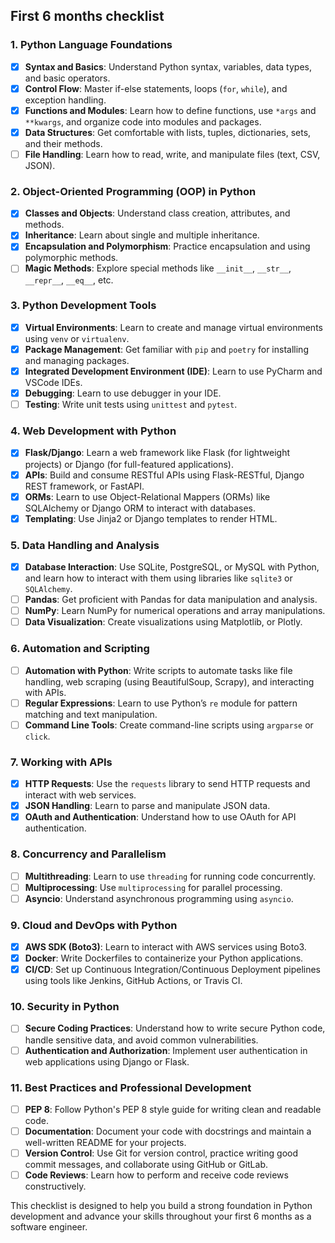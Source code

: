 ## First 6 months checklist
### 1. **Python Language Foundations**
   - [x] **Syntax and Basics**: Understand Python syntax, variables, data types, and basic operators.
   - [x] **Control Flow**: Master if-else statements, loops (`for`, `while`), and exception handling.
   - [x] **Functions and Modules**: Learn how to define functions, use `*args` and `**kwargs`, and organize code into modules and packages.
   - [x] **Data Structures**: Get comfortable with lists, tuples, dictionaries, sets, and their methods.
   - [ ] **File Handling**: Learn how to read, write, and manipulate files (text, CSV, JSON).

### 2. **Object-Oriented Programming (OOP) in Python**
   - [x] **Classes and Objects**: Understand class creation, attributes, and methods.
   - [x] **Inheritance**: Learn about single and multiple inheritance.
   - [x] **Encapsulation and Polymorphism**: Practice encapsulation and using polymorphic methods.
   - [ ] **Magic Methods**: Explore special methods like `__init__`, `__str__`, `__repr__`, `__eq__`, etc.

### 3. **Python Development Tools**
   - [x] **Virtual Environments**: Learn to create and manage virtual environments using `venv` or `virtualenv`.
   - [x] **Package Management**: Get familiar with `pip` and `poetry` for installing and managing packages.
   - [x] **Integrated Development Environment (IDE)**: Learn to use PyCharm and VSCode IDEs.
   - [x] **Debugging**: Learn to use debugger in your IDE.
   - [ ] **Testing**: Write unit tests using `unittest` and `pytest`.

### 4. **Web Development with Python**
   - [x] **Flask/Django**: Learn a web framework like Flask (for lightweight projects) or Django (for full-featured applications).
   - [x] **APIs**: Build and consume RESTful APIs using Flask-RESTful, Django REST framework, or FastAPI.
   - [x] **ORMs**: Learn to use Object-Relational Mappers (ORMs) like SQLAlchemy or Django ORM to interact with databases.
   - [x] **Templating**: Use Jinja2 or Django templates to render HTML.

### 5. **Data Handling and Analysis**
   - [x] **Database Interaction**: Use SQLite, PostgreSQL, or MySQL with Python, and learn how to interact with them using libraries like `sqlite3` or `SQLAlchemy`.
   - [ ] **Pandas**: Get proficient with Pandas for data manipulation and analysis.
   - [ ] **NumPy**: Learn NumPy for numerical operations and array manipulations.
   - [ ] **Data Visualization**: Create visualizations using Matplotlib, or Plotly.

### 6. **Automation and Scripting**
   - [ ] **Automation with Python**: Write scripts to automate tasks like file handling, web scraping (using BeautifulSoup, Scrapy), and interacting with APIs.
   - [ ] **Regular Expressions**: Learn to use Python’s `re` module for pattern matching and text manipulation.
   - [ ] **Command Line Tools**: Create command-line scripts using `argparse` or `click`.

### 7. **Working with APIs**
   - [x] **HTTP Requests**: Use the `requests` library to send HTTP requests and interact with web services.
   - [x] **JSON Handling**: Learn to parse and manipulate JSON data.
   - [x] **OAuth and Authentication**: Understand how to use OAuth for API authentication.

### 8. **Concurrency and Parallelism**
   - [ ] **Multithreading**: Learn to use `threading` for running code concurrently.
   - [ ] **Multiprocessing**: Use `multiprocessing` for parallel processing.
   - [ ] **Asyncio**: Understand asynchronous programming using `asyncio`.

### 9. **Cloud and DevOps with Python**
   - [x] **AWS SDK (Boto3)**: Learn to interact with AWS services using Boto3.
   - [x] **Docker**: Write Dockerfiles to containerize your Python applications.
   - [x] **CI/CD**: Set up Continuous Integration/Continuous Deployment pipelines using tools like Jenkins, GitHub Actions, or Travis CI.

### 10. **Security in Python**
   - [ ] **Secure Coding Practices**: Understand how to write secure Python code, handle sensitive data, and avoid common vulnerabilities.
   - [ ] **Authentication and Authorization**: Implement user authentication in web applications using Django or Flask.

### 11. **Best Practices and Professional Development**
   - [ ] **PEP 8**: Follow Python's PEP 8 style guide for writing clean and readable code.
   - [ ] **Documentation**: Document your code with docstrings and maintain a well-written README for your projects.
   - [ ] **Version Control**: Use Git for version control, practice writing good commit messages, and collaborate using GitHub or GitLab.
   - [ ] **Code Reviews**: Learn how to perform and receive code reviews constructively.

This checklist is designed to help you build a strong foundation in Python development and advance your skills throughout your first 6 months as a software engineer.
